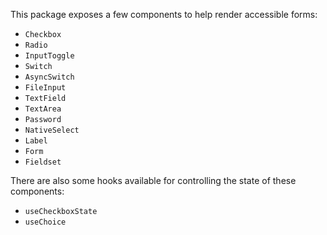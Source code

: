 This package exposes a few components to help render accessible forms:

- `Checkbox`
- `Radio`
- `InputToggle`
- `Switch`
- `AsyncSwitch`
- `FileInput`
- `TextField`
- `TextArea`
- `Password`
- `NativeSelect`
- `Label`
- `Form`
- `Fieldset`

There are also some hooks available for controlling the state of these
components:

- `useCheckboxState`
- `useChoice`

